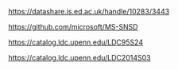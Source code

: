 https://datashare.is.ed.ac.uk/handle/10283/3443

https://github.com/microsoft/MS-SNSD

https://catalog.ldc.upenn.edu/LDC95S24

https://catalog.ldc.upenn.edu/LDC2014S03
